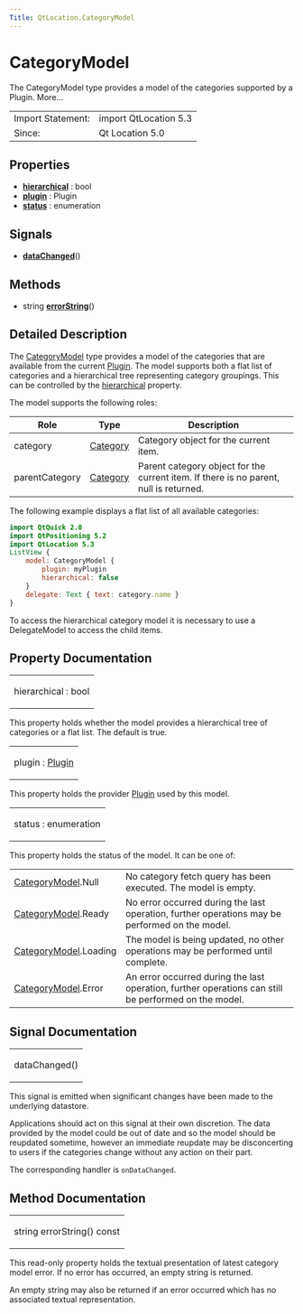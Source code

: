 ```yaml
---
Title: QtLocation.CategoryModel
---
```

        
CategoryModel
=============

<span class="subtitle"></span>
The CategoryModel type provides a model of the categories supported by a Plugin. More...

|                   |                       |
|-------------------|-----------------------|
| Import Statement: | import QtLocation 5.3 |
| Since:            | Qt Location 5.0       |

<span id="properties"></span>
Properties
----------

-   ****[hierarchical](../../sdk-15.04.1/QtLocation.CategoryModel.md#hierarchical-prop)**** : bool
-   ****[plugin](../../sdk-15.04.1/QtLocation.CategoryModel.md#plugin-prop)**** : Plugin
-   ****[status](../../sdk-15.04.1/QtLocation.CategoryModel.md#status-prop)**** : enumeration

<span id="signals"></span>
Signals
-------

-   ****[dataChanged](../../sdk-15.04.1/QtLocation.CategoryModel.md#dataChanged-signal)****()

<span id="methods"></span>
Methods
-------

-   string ****[errorString](../../sdk-15.04.1/QtLocation.CategoryModel.md#errorString-method)****()

<span id="details"></span>
Detailed Description
--------------------

The [CategoryModel](../../sdk-15.04.1/QtLocation.CategoryModel.md) type provides a model of the categories that are available from the current [Plugin](../../sdk-15.04.1/QtLocation.location-places-qml.md#plugin). The model supports both a flat list of categories and a hierarchical tree representing category groupings. This can be controlled by the [hierarchical](../../sdk-15.04.1/QtLocation.CategoryModel.md#hierarchical-prop) property.

The model supports the following roles:

| Role           | Type                                                                          | Description                                                                           |
|----------------|-------------------------------------------------------------------------------|---------------------------------------------------------------------------------------|
| category       | [Category](../../sdk-15.04.1/QtLocation.location-cpp-qml.md#category) | Category object for the current item.                                                 |
| parentCategory | [Category](../../sdk-15.04.1/QtLocation.location-cpp-qml.md#category) | Parent category object for the current item. If there is no parent, null is returned. |

The following example displays a flat list of all available categories:

``` qml
import QtQuick 2.0
import QtPositioning 5.2
import QtLocation 5.3
ListView {
    model: CategoryModel {
        plugin: myPlugin
        hierarchical: false
    }
    delegate: Text { text: category.name }
}
```

To access the hierarchical category model it is necessary to use a DelegateModel to access the child items.

Property Documentation
----------------------

<table>
<colgroup>
<col width="100%" />
</colgroup>
<tbody>
<tr class="odd">
<td><p><span id="hierarchical-prop"></span><span class="name">hierarchical</span> : <span class="type">bool</span></p></td>
</tr>
</tbody>
</table>

This property holds whether the model provides a hierarchical tree of categories or a flat list. The default is true.

<table>
<colgroup>
<col width="100%" />
</colgroup>
<tbody>
<tr class="odd">
<td><p><span id="plugin-prop"></span><span class="name">plugin</span> : <span class="type"><a href="../sdk-15.04.1/QtLocation.Plugin.md">Plugin</a></span></p></td>
</tr>
</tbody>
</table>

This property holds the provider [Plugin](../../sdk-15.04.1/QtLocation.location-places-qml.md#plugin) used by this model.

<table>
<colgroup>
<col width="100%" />
</colgroup>
<tbody>
<tr class="odd">
<td><p><span id="status-prop"></span><span class="name">status</span> : <span class="type">enumeration</span></p></td>
</tr>
</tbody>
</table>

This property holds the status of the model. It can be one of:

|                                                                                |                                                                                                      |
|--------------------------------------------------------------------------------|------------------------------------------------------------------------------------------------------|
| [CategoryModel](../../sdk-15.04.1/QtLocation.CategoryModel.md).Null    | No category fetch query has been executed. The model is empty.                                       |
| [CategoryModel](../../sdk-15.04.1/QtLocation.CategoryModel.md).Ready   | No error occurred during the last operation, further operations may be performed on the model.       |
| [CategoryModel](../../sdk-15.04.1/QtLocation.CategoryModel.md).Loading | The model is being updated, no other operations may be performed until complete.                     |
| [CategoryModel](../../sdk-15.04.1/QtLocation.CategoryModel.md).Error   | An error occurred during the last operation, further operations can still be performed on the model. |

Signal Documentation
--------------------

<table>
<colgroup>
<col width="100%" />
</colgroup>
<tbody>
<tr class="odd">
<td><p><span id="dataChanged-signal"></span><span class="name">dataChanged</span>()</p></td>
</tr>
</tbody>
</table>

This signal is emitted when significant changes have been made to the underlying datastore.

Applications should act on this signal at their own discretion. The data provided by the model could be out of date and so the model should be reupdated sometime, however an immediate reupdate may be disconcerting to users if the categories change without any action on their part.

The corresponding handler is `onDataChanged`.

Method Documentation
--------------------

<table>
<colgroup>
<col width="100%" />
</colgroup>
<tbody>
<tr class="odd">
<td><p><span id="errorString-method"></span><span class="type">string</span> <span class="name">errorString</span>() const</p></td>
</tr>
</tbody>
</table>

This read-only property holds the textual presentation of latest category model error. If no error has occurred, an empty string is returned.

An empty string may also be returned if an error occurred which has no associated textual representation.


